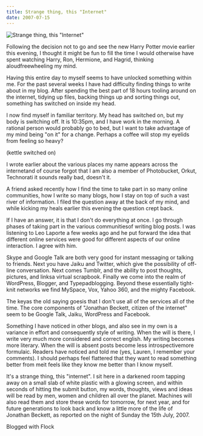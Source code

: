 ```yaml
---
title: Strange thing, this "Internet"
date: 2007-07-15
---
```


![Strange thing, this "Internet"](https://source.unsplash.com/di8ognBauG0/1600x900)

Following the decision not to go and see the new Harry Potter movie earlier this evening, I thought it might be fun to fill the time I would otherwise have spent watching Harry, Ron, Hermione, and Hagrid, thinking aloudfreewheeling my mind.

Having this entire day to myself seems to have unlocked something within me. For the past several weeks I have had difficulty finding things to write about in my blog. After spending the best part of 18 hours tooling around on the internet, tidying up files, backing things up and sorting things out, something has switched on inside my head.

I now find myself in familiar territory. My head has switched on, but my body is switching off. It is 10:35pm, and I have work in the morning. A rational person would probably go to bed, but I want to take advantage of my mind being "on it" for a change. Perhaps a coffee will stop my eyelids from feeling so heavy?

(kettle switched on)

I wrote earlier about the various places my name appears across the internetand of course forgot that I am also a member of Photobucket, Orkut, Technorati it sounds really bad, doesn't it.

A friend asked recently how I find the time to take part in so many online communities, how I write so many blogs, how I stay on top of such a vast river of information. I filed the question away at the back of my mind, and while kicking my heals earlier this evening the question crept back.

If I have an answer, it is that I don't do everything at once. I go through phases of taking part in the various communitiesof writing blog posts. I was listening to Leo Laporte a few weeks ago and he put forward the idea that different online services were good for different aspects of our online interaction. I agree with him.

Skype and Google Talk are both very good for instant messaging or talking to friends. Next you have Jaiku and Twitter, which give the possibility of off-line conversation. Next comes Tumblr, and the ability to post thoughts, pictures, and linksa virtual scrapbook. Finally we come into the realm of WordPress, Blogger, and Typepadblogging. Beyond these essentially tight-knit networks we find MySpace, Vox, Yahoo 360, and the mighty Facebook.

The keyas the old saying goesis that I don't use all of the services all of the time. The core components of "Jonathan Beckett, citizen of the internet" seem to be Google Talk, Jaiku, WordPress and Facebook.

Something I have noticed in other blogs, and also see in my own is a variance in effort and consequently style of writing. When the will is there, I write very much more considered and correct english. My writing becomes more literary. When the will is absent posts become less introspectivemore formulaic. Readers have noticed and told me (yes, Lauren, I remember your comments). I should perhaps feel flattered that they want to read something better from meit feels like they know me better than I know myself.

It's a strange thing, this "internet". I sit here in a darkened room tapping away on a small slab of white plastic with a glowing screen, and within seconds of hitting the submit button, my words, thoughts, views and ideas will be read by men, women and children all over the planet. Machines will also read them and store these words for tomorrow, for next year, and for future generations to look back and know a little more of the life of Jonathan Beckett, as reported on the night of Sunday the 15th July, 2007.

Blogged with Flock